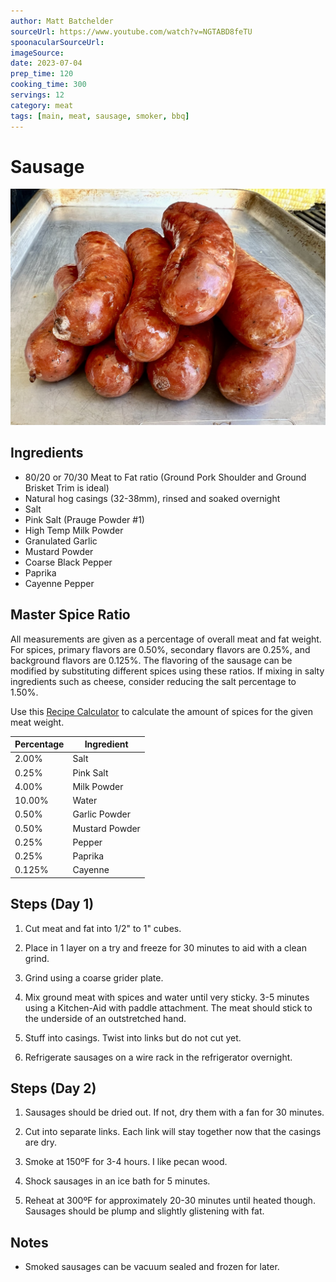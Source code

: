 ```yaml
---
author: Matt Batchelder
sourceUrl: https://www.youtube.com/watch?v=NGTABD8feTU
spoonacularSourceUrl: 
imageSource:
date: 2023-07-04
prep_time: 120
cooking_time: 300
servings: 12
category: meat
tags: [main, meat, sausage, smoker, bbq]
---
```

# Sausage

![Image of Sausage](../img/sausage.jpeg)

## Ingredients
- 80/20 or 70/30 Meat to Fat ratio (Ground Pork Shoulder and Ground Brisket Trim is ideal)
- Natural hog casings (32-38mm), rinsed and soaked overnight 
- Salt
- Pink Salt (Prauge Powder #1)
- High Temp Milk Powder
- Granulated Garlic
- Mustard Powder
- Coarse Black Pepper
- Paprika
- Cayenne Pepper

## Master Spice Ratio
All measurements are given as a percentage of overall meat and fat weight.  For spices, primary flavors are 0.50%, secondary flavors are 0.25%, and background flavors are 0.125%.  The flavoring of the sausage can be modified by substituting different spices using these ratios.  If mixing in salty ingredients such as cheese, consider reducing the salt percentage to 1.50%.

Use this [Recipe Calculator](https://docs.google.com/spreadsheets/d/1vD5hAmGH3YizIl4AM9kqCLZv0eMIJKG2SCakTLYtG7I/edit#gid=0) to calculate the amount of spices for the given meat weight.

| Percentage  | Ingredient     |
| ----------- | -------------- |
|  2.00%      | Salt           |
|  0.25%      | Pink Salt      |
|  4.00%      | Milk Powder    |
| 10.00%      | Water          |
|  0.50%      | Garlic Powder  |
|  0.50%      | Mustard Powder |
|  0.25%      | Pepper         |
|  0.25%      | Paprika        |
|  0.125%     | Cayenne        |


## Steps (Day 1)
1. Cut meat and fat into 1/2" to 1" cubes.

2. Place in 1 layer on a try and freeze for 30 minutes to aid with a clean grind.

3. Grind using a coarse grider plate.

4. Mix ground meat with spices and water until very sticky. 3-5 minutes using a Kitchen-Aid with paddle attachment.  The meat should stick to the underside of an outstretched hand.

5. Stuff into casings.  Twist into links but do not cut yet.

6. Refrigerate sausages on a wire rack in the refrigerator overnight.

## Steps (Day 2)
1. Sausages should be dried out.  If not, dry them with a fan for 30 minutes.

2. Cut into separate links.  Each link will stay together now that the casings are dry.

3. Smoke at 150ºF for 3-4 hours.  I like pecan wood.

4. Shock sausages in an ice bath for 5 minutes.

5. Reheat at 300ºF for approximately 20-30 minutes until heated though.  Sausages should be plump and slightly glistening with fat.

## Notes
- Smoked sausages can be vacuum sealed and frozen for later.
